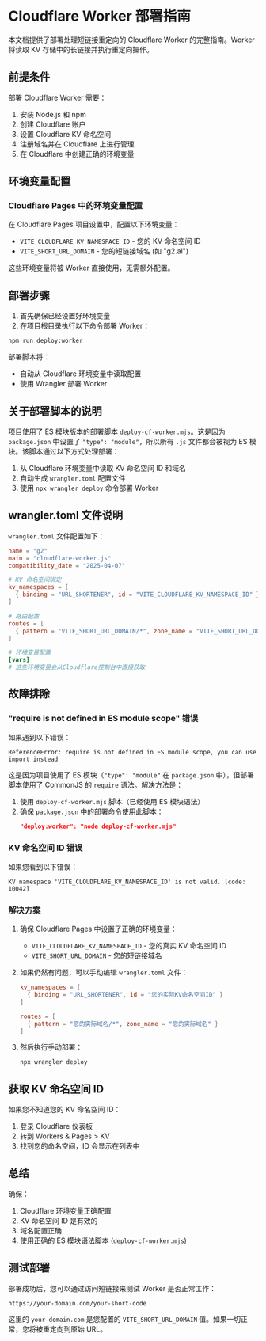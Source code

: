 # Cloudflare Worker 部署指南

本文档提供了部署处理短链接重定向的 Cloudflare Worker 的完整指南。Worker 将读取 KV 存储中的长链接并执行重定向操作。

## 前提条件

部署 Cloudflare Worker 需要：

1. 安装 Node.js 和 npm
2. 创建 Cloudflare 账户
3. 设置 Cloudflare KV 命名空间
4. 注册域名并在 Cloudflare 上进行管理
5. 在 Cloudflare 中创建正确的环境变量

## 环境变量配置

### Cloudflare Pages 中的环境变量配置

在 Cloudflare Pages 项目设置中，配置以下环境变量：

- `VITE_CLOUDFLARE_KV_NAMESPACE_ID` - 您的 KV 命名空间 ID
- `VITE_SHORT_URL_DOMAIN` - 您的短链接域名 (如 "g2.al")

这些环境变量将被 Worker 直接使用，无需额外配置。

## 部署步骤

1. 首先确保已经设置好环境变量
2. 在项目根目录执行以下命令部署 Worker：

```bash
npm run deploy:worker
```

部署脚本将：
- 自动从 Cloudflare 环境变量中读取配置
- 使用 Wrangler 部署 Worker

## 关于部署脚本的说明

项目使用了 ES 模块版本的部署脚本 `deploy-cf-worker.mjs`。这是因为 `package.json` 中设置了 `"type": "module"`，所以所有 `.js` 文件都会被视为 ES 模块。该脚本通过以下方式处理部署：

1. 从 Cloudflare 环境变量中读取 KV 命名空间 ID 和域名
2. 自动生成 `wrangler.toml` 配置文件
3. 使用 `npx wrangler deploy` 命令部署 Worker

## wrangler.toml 文件说明

`wrangler.toml` 文件配置如下：

```toml
name = "g2"
main = "cloudflare-worker.js"
compatibility_date = "2025-04-07"

# KV 命名空间绑定
kv_namespaces = [
  { binding = "URL_SHORTENER", id = "VITE_CLOUDFLARE_KV_NAMESPACE_ID" }
]

# 路由配置
routes = [
  { pattern = "VITE_SHORT_URL_DOMAIN/*", zone_name = "VITE_SHORT_URL_DOMAIN" }
]

# 环境变量配置
[vars]
# 这些环境变量会从Cloudflare控制台中直接获取
```

## 故障排除

### "require is not defined in ES module scope" 错误

如果遇到以下错误：

```
ReferenceError: require is not defined in ES module scope, you can use import instead
```

这是因为项目使用了 ES 模块（`"type": "module"` 在 `package.json` 中），但部署脚本使用了 CommonJS 的 `require` 语法。解决方法是：

1. 使用 `deploy-cf-worker.mjs` 脚本（已经使用 ES 模块语法）
2. 确保 `package.json` 中的部署命令使用此脚本：
   ```json
   "deploy:worker": "node deploy-cf-worker.mjs"
   ```

### KV 命名空间 ID 错误

如果您看到以下错误：

```
KV namespace 'VITE_CLOUDFLARE_KV_NAMESPACE_ID' is not valid. [code: 10042]
```

### 解决方案

1. 确保 Cloudflare Pages 中设置了正确的环境变量：
   - `VITE_CLOUDFLARE_KV_NAMESPACE_ID` - 您的真实 KV 命名空间 ID
   - `VITE_SHORT_URL_DOMAIN` - 您的短链接域名

2. 如果仍然有问题，可以手动编辑 `wrangler.toml` 文件：
   ```toml
   kv_namespaces = [
     { binding = "URL_SHORTENER", id = "您的实际KV命名空间ID" }
   ]
   
   routes = [
     { pattern = "您的实际域名/*", zone_name = "您的实际域名" }
   ]
   ```

3. 然后执行手动部署：
   ```bash
   npx wrangler deploy
   ```

## 获取 KV 命名空间 ID

如果您不知道您的 KV 命名空间 ID：

1. 登录 Cloudflare 仪表板
2. 转到 Workers & Pages > KV
3. 找到您的命名空间，ID 会显示在列表中

## 总结

确保：

1. Cloudflare 环境变量正确配置
2. KV 命名空间 ID 是有效的
3. 域名配置正确
4. 使用正确的 ES 模块语法脚本 (`deploy-cf-worker.mjs`)

## 测试部署

部署成功后，您可以通过访问短链接来测试 Worker 是否正常工作：

```
https://your-domain.com/your-short-code
```

这里的 `your-domain.com` 是您配置的 `VITE_SHORT_URL_DOMAIN` 值。如果一切正常，您将被重定向到原始 URL。 